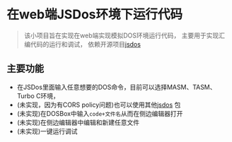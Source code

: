 # 在web端JSDos环境下运行代码

> 该小项目旨在实现在web端实现模拟DOS环境运行代码，
> 主要用于实现汇编代码的运行和调试，
> 依赖开源项目[jsdos](https://js-dos.com/v7/build/)

## 主要功能

- 在JSDos里面输入任意想要的DOS命令，目前可以选择MASM、TASM、Turbo C环境，
- (未实现，因为有CORS policy问题)也可以使用其他[jsdos](https://js-dos.com/v7/build/docs/jsdos-bundle) 包
- (未实现)在DOSBox中输入`code+文件名`从而在侧边编辑器打开
- (未实现)在侧边编辑器中编辑和新建任意文件
- (未实现)一键运行调试